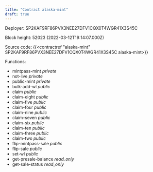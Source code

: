 ```yaml
---
title: "Contract alaska-mint"
draft: true
---
```

Deployer: SP2KAF9RF86PVX3NEE27DFV1CQX0T4WGR41X3S45C


 



Block height: 52023 (2022-03-12T19:14:07.000Z)

Source code: {{<contractref "alaska-mint" SP2KAF9RF86PVX3NEE27DFV1CQX0T4WGR41X3S45C alaska-mint>}}

Functions:

* mintpass-mint _private_
* not-live _private_
* public-mint _private_
* bulk-add-wl _public_
* claim _public_
* claim-eight _public_
* claim-five _public_
* claim-four _public_
* claim-nine _public_
* claim-seven _public_
* claim-six _public_
* claim-ten _public_
* claim-three _public_
* claim-two _public_
* flip-mintpass-sale _public_
* flip-sale _public_
* set-wl _public_
* get-presale-balance _read_only_
* get-sale-status _read_only_
